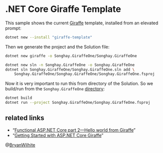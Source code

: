 # .NET Core Giraffe Template

This sample shows the current [Giraffe](https://github.com/dustinmoris/Giraffe) template, installed from an elevated prompt:

```bash
dotnet new --install "giraffe-template"
```

Then we generate the project and the Solution file:

```bash
dotnet new giraffe -o Songhay.GiraffeOne/Songhay.GiraffeOne

dotnet new sln -n Songhay.GiraffeOne -o Songhay.GiraffeOne
dotnet sln Songhay.GiraffeOne/Songhay.GiraffeOne.sln add \
    Songhay.GiraffeOne/Songhay.GiraffeOne/Songhay.GiraffeOne.fsproj
```

Now it is very important to run this from directory of the Solution. So we build/run from the `Songhay.GiraffeOne` [directory](./Songhay.GiraffeOne):

```bash
dotnet build
dotnet run --project Songhay.GiraffeOne/Songhay.GiraffeOne.fsproj
```

## related links

* “[Functional ASP.NET Core part 2—Hello world from Giraffe](https://dusted.codes/functional-aspnet-core-part-2-hello-world-from-giraffe)”
* “[Getting Started with ASP.NET Core Giraffe](https://www.youtube.com/watch?v=HyRzsPZ0f0k&t=42s)”

@[BryanWilhite](https://twitter.com/BryanWilhite)
